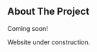 <div id="top"></div>

<!-- ABOUT THE PROJECT -->
## About The Project

 Coming soon!
  
 Website under construction.
  
 


